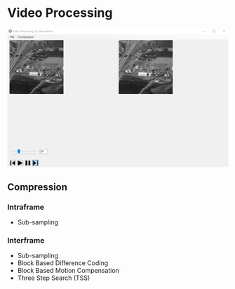 # Video Processing
![image](https://github.com/wei8596/video-processing/blob/master/mainScreen.png)

## Compression
### Intraframe
- Sub-sampling
### Interframe
- Sub-sampling
- Block Based Difference Coding
- Block Based Motion Compensation
- Three Step Search (TSS)
